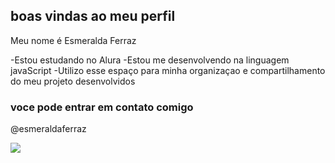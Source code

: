 ## boas vindas ao meu perfil                                                                                                          

Meu nome é Esmeralda Ferraz

-Estou estudando no Alura
-Estou me desenvolvendo na linguagem javaScript
-Utilizo esse espaço para minha organizaçao e compartilhamento do meu projeto desenvolvidos

### voce pode entrar em contato comigo
@esmeraldaferraz


![](https://media1.tenor.com/m/JHp-pctUPkcAAAAC/margotsprestige-monkey-backpack.gif)
